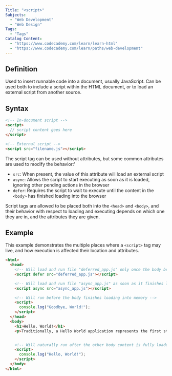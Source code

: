 ```yaml
---
Title: "<script>"
Subjects:
  - "Web Development"
  - "Web Design"
Tags:
  - "Tags"
Catalog Content:
  - "https://www.codecademy.com/learn/learn-html"
  - "https://www.codecademy.com/learn/paths/web-development"
---
```


## Definition 

Used to insert runnable code into a document, usually JavaScript. Can be used both to include a script within the HTML document, or to load an external script from another source.

## Syntax

```html
<!-- In-document script -->
<script>
  // script content goes here
</script>

<!-- External script -->
<script src="filename.js"></script>
``` 

The script tag can be used without attributes, but some common attributes are used to modify the behavior:'

* `src`: When present, the value of this attribute will load an external script
* `async`: Allows the script to start executing as soon as it is loaded, ignoring other pending actions in the browser
* `defer`: Requires the script to wait to execute until the content in the `<body>` has finished loading into the browser

Script tags are allowed to be placed both into the `<head>` and `<body>`, and their behavior with respect to loading and executing depends on which one they are in, and the attributes they are given.

## Example

This example demonstrates the multiple places where a `<script>` tag may live, and how execution is affected their location and attributes.

```html
<html>
  <head>
    <!-- Will load and run file "deferred_app.js" only once the body below is fully loaded into memory -->
    <script defer src="deferred_app.js"></script>

    <!-- Will load and run file "async_app.js" as soon as it finishes loading -->
    <script async src="async_app.js"></script>

    <!-- Will run before the body finishes loading into memory -->
    <script>
      console.log("Goodbye, World!");
    </script>
  </head>
  <body>
    <h1>Hello, World!</h1>
    <p>Traditionally, a Hello World application represents the first step a new programmer takes into learning a new language.</p>


    <!-- Will naturally run after the other body content is fully loaded into memory -->
    <script>
      console.log("Hello, World!");
    </script>
  </body>
</html>
```